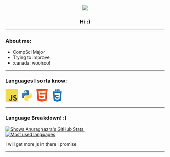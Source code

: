 <div id="header" align="center">
  <img src="https://media.giphy.com/media/KpACNEh8jXK2Q/giphy.gif" width="400"/></img>
  <h3>Hi :)</h3>
</div>

<hr>
<h3>About me:</h3>
<ul>
  <li>CompSci Major</li>
  <li>Trying to improve</li>
  <li>:canada: woohoo!</li>
</ul>

<hr>

<h3> Languages I sorta know:</h3>
<div>
  <img src="https://github.com/devicons/devicon/blob/master/icons/javascript/javascript-original.svg" title="JavaScript" alt="JavaScript" width="40" height="40"/>&nbsp;
  <img src="https://github.com/devicons/devicon/blob/master/icons/python/python-original.svg"  title="Python" alt="Python" width="40" height="40"/>&nbsp;
  <img src="https://github.com/devicons/devicon/blob/master/icons/html5/html5-original.svg" title="HTML5" alt="HTML" width="40" height="40"/>&nbsp;
  <img src="https://github.com/devicons/devicon/blob/master/icons/css3/css3-plain-wordmark.svg"  title="CSS3" alt="CSS" width="40" height="40"/>&nbsp;
</div>

<hr>

<h3>Language Breakdown! :)</h3>
<a href="https://github.com/anuraghazra/github-readme-stats">
<picture>
  <source media="(prefers-color-scheme: dark)" srcset="https://github-readme-stats.vercel.app/api?username=CAHeaf&theme=dark">
  <img alt="Shows Anuraghazra's GitHub Stats." src="https://github-readme-stats.vercel.app/api?username=CAHeaf&theme=default">
</picture>
</a><br>
<a href="https://github.com/anuraghazra/github-readme-stats">
<picture>
  <source media="(prefers-color-scheme: dark)" srcset="https://github-readme-stats.vercel.app/api/top-langs/?username=CAHeaf&layout=compact&theme=dark">
  <img alt="Most used languages" src="https://github-readme-stats.vercel.app/api/top-langs/?username=CAHeaf&layout=compact&theme=dark">
</picture>
</a>
<p>I will get more js in there i promise</p>
<hr>
